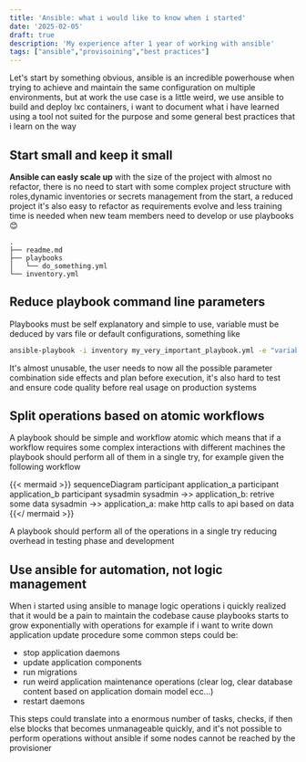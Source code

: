 ```yaml
---
title: 'Ansible: what i would like to know when i started'
date: '2025-02-05'
draft: true
description: 'My experience after 1 year of working with ansible'
tags: ["ansible","provisoining","best practices"]
---
```


Let's start by something obvious, ansible is an incredible powerhouse when trying to achieve and maintain the same configuration on multiple environments, but at work the use case is a little weird, we use ansible to build and deploy lxc containers, i want to document what i have learned using a tool not suited for the purpose and some general best practices that i learn on the way

## Start small and keep it small

**Ansible can easly scale up** with the size of the project with almost no refactor, there is no need to start with some complex project structure with roles,dynamic inventories or secrets management from the start, a reduced project it's also easy to refactor as requirements evolve and less training time is needed when new team members need to develop or use playbooks 😊

```
.
├── readme.md
├── playbooks
│   └── do_something.yml
└── inventory.yml
```

## Reduce playbook command line parameters

Playbooks must be self explanatory and simple to use, variable must be deduced by vars file or default configurations, something like

```bash
ansible-playbook -i inventory my_very_important_playbook.yml -e "variable1=foo" -e "variable2=foo" -e "variable3=foo"
```

It's almost unusable, the user needs to now all the possible parameter combination side effects and plan before execution, it's also hard to test and ensure code quality before real usage on production systems

## Split operations based on atomic workflows

A playbook should be simple and workflow atomic which means that if a workflow requires some complex interactions with different machines the playbook should perform all of them in a single try, for example given the following workflow

{{< mermaid >}}
sequenceDiagram
participant application_a
participant application_b
participant sysadmin
sysadmin ->> application_b: retrive some data
sysadmin ->> application_a: make http calls to api based on data
{{</ mermaid >}}

A playbook should perform all of the operations in a single try reducing overhead in testing phase and development

## Use ansible for automation, not logic management

When i started using ansible to manage logic operations i quickly realized that it would be a pain to maintain the codebase cause playbooks starts to grow exponentially with operations for example if i want to write down application update procedure some common steps could be:

- stop application daemons
- update application components
- run migrations
- run weird application maintenance operations (clear log, clear database content based on application domain model ecc...)
- restart daemons

This steps could translate into a enormous number of tasks, checks, if then else blocks that becomes unmanageable quickly, and it's not possible to perform operations without ansible if some nodes cannot be reached by the provisioner

##
